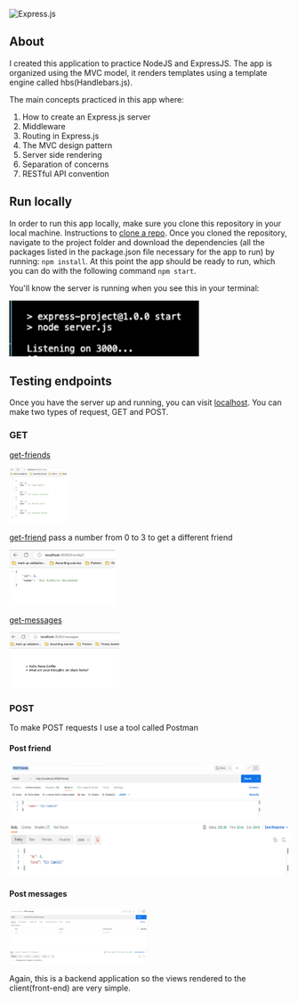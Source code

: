 ![Express.js](https://th.bing.com/th/id/R.08b7f631b8ae989e2b8d1bda66d3168a?rik=L5%2ftOazF7nQGAQ&riu=http%3a%2f%2fcharantechnologies.com%2fimages%2fcourses%2fexpressjs.png&ehk=i%2bBGgc8QBhKzJkExK4gz1xcOGHo5MLtoyzEllxuUiAc%3d&risl=&pid=ImgRaw&r=0)

## About
 I created this application to practice NodeJS and ExpressJS. The app is organized using the MVC model,
 it renders templates using a template engine called hbs(Handlebars.js).
 
 The main concepts practiced in this app where:
 
 1. How to create an Express.js server
 2. Middleware 
 3. Routing in Express.js
 4. The MVC design pattern
 5. Server side rendering
 6. Separation of concerns
 7. RESTful API convention
 
 ## Run locally 
 
 In order to run this app locally, make sure you clone this repository in your local machine. Instructions to [clone a repo](https://docs.github.com/en/repositories/creating-and-managing-repositories/cloning-a-repository). Once you cloned the repository, navigate to the project folder and download the dependencies (all the packages listed in the package.json file necessary for the app to run) by running: `npm install`. At this point the app should be ready to run, which you can do with the following command `npm start`.

 You'll know the server is running when you see this in your terminal: 

 <img src="public/images/server-output.png" height="100">

 ## Testing endpoints

 Once you have the server up and running, you can visit [localhost](http://localhost:3000/). You can make two types of request, GET and POST.
 
  ### GET
  
  [get-friends](http://localhost:3000/friends)

   <img src="public/images/get-friends.png" height="100">
  
  [get-friend](http://localhost:3000/friends/1) pass a number from 0 to 3 to get a different friend

   <img src="public/images/get-friend.png" height="100">
  
  [get-messages](http://localhost:3000/messages)

   <img src="public/images/get-messages.png" height="100">
  
  ### POST
  
  To make POST requests I use a tool called Postman

  #### Post friend 

  <img src="public/images/post-friends.png" height="100">

  <img src="public/images/post-friends-response.png" height="100">

  #### Post messages

  <img src="public/images/post-messages.png" height="100">

  Again, this is a backend application so the views rendered to the client(front-end) are very simple.
  
  
  
 
 
 
 
